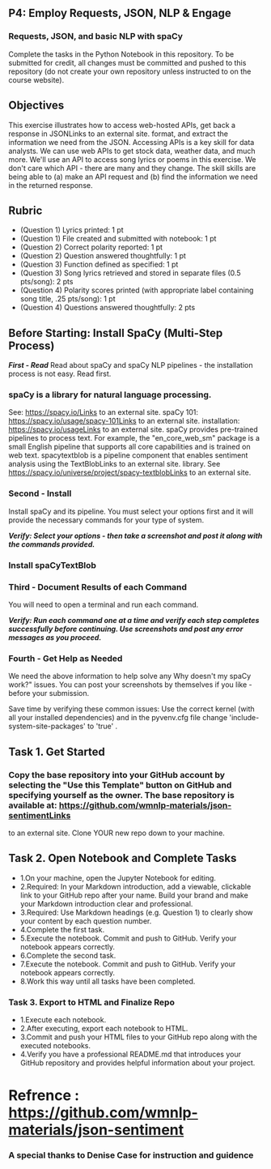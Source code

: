 ## P4: Employ Requests, JSON, NLP & Engage 
### Requests, JSON, and basic NLP with spaCy

Complete the tasks in the Python Notebook in this repository.
To be submitted for credit, all changes must be committed and pushed to this repository (do not create your own repository unless instructed to on the course website).
## Objectives
This exercise illustrates how to access web-hosted APIs, get back a response in JSONLinks to an external site. format, and extract the information we need from the JSON. Accessing APIs is a key skill for data analysts. We can use web APIs to get stock data, weather data, and much more. We'll use an API to access song lyrics or poems in this exercise. We don't care which API - there are many and they change. The skill skills are being able to (a) make an API request and (b) find the information we need in the returned response. 
## Rubric

* (Question 1) Lyrics printed: 1 pt
* (Question 1) File created and submitted with notebook: 1 pt
* (Question 2) Correct polarity reported: 1 pt
* (Question 2) Question answered thoughtfully: 1 pt
* (Question 3) Function defined as specified: 1 pt
* (Question 3) Song lyrics retrieved and stored in separate files (0.5 pts/song): 2 pts
* (Question 4) Polarity scores printed (with appropriate label containing song title, .25 pts/song): 1 pt
* (Question 4) Questions answered thoughtfully: 2 pts

## Before Starting: Install SpaCy (Multi-Step Process) 
***First - Read***
Read about spaCy and spaCy NLP pipelines - the installation process is not easy. Read first. 

### spaCy is a library for natural language processing.
See: https://spacy.io/Links to an external site.
spaCy 101: https://spacy.io/usage/spacy-101Links to an external site.
installation: https://spacy.io/usageLinks to an external site.
spaCy provides pre-trained pipelines to process text. For example, the "en_core_web_sm" package is a small English pipeline that supports all core capabilities and is trained on web text.
spacytextblob is a pipeline component that enables sentiment analysis using the TextBlobLinks to an external site. library.  See https://spacy.io/universe/project/spacy-textblobLinks to an external site.
### Second - Install
Install  spaCy and its pipeline.  You must select your options first and it will provide the necessary commands for your type of system.

***Verify: Select your options - then take a screenshot and post it along with the commands provided.*** 

### Install spaCyTextBlob

### Third - Document Results of each Command
You will need to open a terminal and run each command.

***Verify: Run each command one at a time and verify each step completes successfully before continuing. Use screenshots and post any error messages as you proceed.***

### Fourth - Get Help as Needed
We need the above information to help solve any Why doesn't my spaCy work?" issues.  You can post your screenshots by themselves if you like - before your submission.

Save time by verifying these common issues:  Use the correct kernel (with all your installed dependencies) and in the pyvenv.cfg file change 'include-system-site-packages' to 'true' .

## Task 1. Get Started
### Copy the base repository into your GitHub account by selecting the "Use this Template" button on GitHub and specifying yourself as the owner.  The base repository is available at: https://github.com/wmnlp-materials/json-sentimentLinks 
to an external site.
Clone YOUR new repo down to your machine.

## Task 2. Open Notebook and Complete Tasks 
* 1.On your machine, open the Jupyter Notebook for editing. 
* 2.Required: In your Markdown introduction, add a viewable, clickable link to  your GitHub repo after your name. Build your brand and make your Markdown introduction clear and professional. 
* 3.Required: Use Markdown headings  (e.g. Question 1) to clearly show your content by each question number. 
* 4.Complete the first task.
* 5.Execute the notebook. Commit and push to GitHub. Verify your notebook appears correctly.
* 6.Complete the second task.
* 7.Execute the notebook. Commit and push to GitHub. Verify your notebook appears correctly.
* 8.Work this way until all tasks have been completed. 

### Task 3. Export to HTML and Finalize Repo
* 1.Execute each notebook.
* 2.After executing, export each notebook to HTML.
* 3.Commit and push your HTML files to your GitHub repo along with the executed notebooks. 
* 4.Verify you have a professional README.md that introduces your GitHub repository and provides helpful information about your project.

# Refrence : https://github.com/wmnlp-materials/json-sentiment
### A special thanks to Denise Case for instruction and guidence 